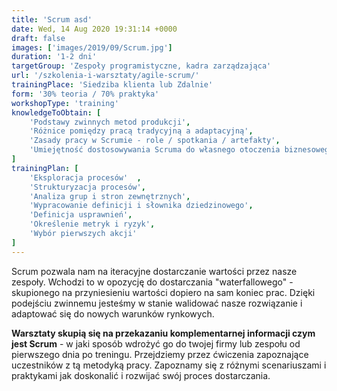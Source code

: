 ```yaml
---
title: 'Scrum asd'
date: Wed, 14 Aug 2020 19:31:14 +0000
draft: false
images: ['images/2019/09/Scrum.jpg']
duration: '1-2 dni'
targetGroup: 'Zespoły programistyczne, kadra zarządzająca'
url: '/szkolenia-i-warsztaty/agile-scrum/'
trainingPlace: 'Siedziba klienta lub Zdalnie'
form: '30% teoria / 70% praktyka'
workshopType: 'training'
knowledgeToObtain: [
    'Podstawy zwinnych metod produkcji', 
    'Różnice pomiędzy pracą tradycyjną a adaptacyjną', 
    'Zasady pracy w Scrumie - role / spotkania / artefakty', 
    'Umiejętność dostosowywania Scruma do własnego otoczenia biznesowego'
]
trainingPlan: [
    'Eksploracja procesów'  , 
    'Strukturyzacja procesów', 
    'Analiza grup i stron zewnętrznych',
    'Wypracowanie definicji i słownika dziedzinowego',
    'Definicja usprawnień', 
    'Określenie metryk i ryzyk', 
    'Wybór pierwszych akcji'
]
---
```

Scrum pozwala nam na iteracyjne dostarczanie wartości przez nasze zespoły. Wchodzi to w opozycję do dostarczania "waterfallowego" - skupionego na przyniesieniu wartości dopiero na sam koniec prac. Dzięki podejściu zwinnemu jesteśmy w stanie walidować nasze rozwiązanie i adaptować się do nowych warunków rynkowych.

**Warsztaty skupią się na przekazaniu komplementarnej informacji czym jest Scrum** - w jaki sposób wdrożyć go do twojej firmy lub zespołu od pierwszego dnia po treningu. Przejdziemy przez ćwiczenia zapoznające uczestników z tą metodyką pracy. Zapoznamy się z różnymi scenariuszami i praktykami jak doskonalić i rozwijać swój proces dostarczania.